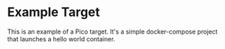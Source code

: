 # Example Target

This is an example of a Pico target. It's a simple docker-compose project that launches a hello world container.
